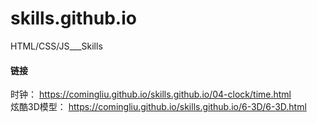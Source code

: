 # skills.github.io
HTML/CSS/JS___Skills

#### 链接
时钟：   https://comingliu.github.io/skills.github.io/04-clock/time.html  <br/>
炫酷3D模型：   https://comingliu.github.io/skills.github.io/6-3D/6-3D.html  <br/>

